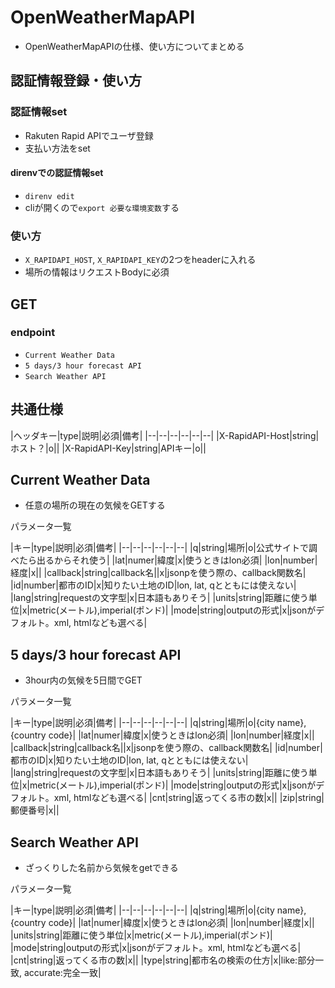 # OpenWeatherMapAPI

- OpenWeatherMapAPIの仕様、使い方についてまとめる

## 認証情報登録・使い方

### 認証情報set

- Rakuten Rapid APIでユーザ登録
- 支払い方法をset

#### direnvでの認証情報set

- `direnv edit`
- cliが開くので`export 必要な環境変数`する

### 使い方

- `X_RAPIDAPI_HOST`, `X_RAPIDAPI_KEY`の2つをheaderに入れる
- 場所の情報はリクエストBodyに必須

## GET

### endpoint

- `Current Weather Data`
- `5 days/3 hour forecast API`
- `Search Weather API`

## 共通仕様

|ヘッダキー|type|説明|必須|備考|
|--|--|--|--|--|--|
|X-RapidAPI-Host|string|ホスト？|o||
|X-RapidAPI-Key|string|APIキー|o||

## Current Weather Data

- 任意の場所の現在の気候をGETする

パラメータ一覧

|キー|type|説明|必須|備考|
|--|--|--|--|--|--|
|q|string|場所|o|公式サイトで調べたら出るからそれ使う|
|lat|numer|緯度|x|使うときはlon必須|
|lon|number|経度|x||
|callback|string|callback名||x|jsonpを使う際の、callback関数名|
|id|number|都市のID|x|知りたい土地のID|lon, lat, qとともには使えない|
|lang|string|requestの文字型|x|日本語もありそう|
|units|string|距離に使う単位|x|metric(メートル),imperial(ポンド)|
|mode|string|outputの形式|x|jsonがデフォルト。xml, htmlなども選べる|

## 5 days/3 hour forecast API

- 3hour内の気候を5日間でGET

パラメータ一覧

|キー|type|説明|必須|備考|
|--|--|--|--|--|--|
|q|string|場所|o|{city name}, {country code}|
|lat|numer|緯度|x|使うときはlon必須|
|lon|number|経度|x||
|callback|string|callback名||x|jsonpを使う際の、callback関数名|
|id|number|都市のID|x|知りたい土地のID|lon, lat, qとともには使えない|
|lang|string|requestの文字型|x|日本語もありそう|
|units|string|距離に使う単位|x|metric(メートル),imperial(ポンド)|
|mode|string|outputの形式|x|jsonがデフォルト。xml, htmlなども選べる|
|cnt|string|返ってくる市の数|x||
|zip|string|郵便番号|x||

## Search Weather API

- ざっくりした名前から気候をgetできる

パラメータ一覧

|キー|type|説明|必須|備考|
|--|--|--|--|--|--|
|q|string|場所|o|{city name}, {country code}|
|lat|numer|緯度|x|使うときはlon必須|
|lon|number|経度|x||
|units|string|距離に使う単位|x|metric(メートル),imperial(ポンド)|
|mode|string|outputの形式|x|jsonがデフォルト。xml, htmlなども選べる|
|cnt|string|返ってくる市の数|x||
|type|string|都市名の検索の仕方|x|like:部分一致, accurate:完全一致|
